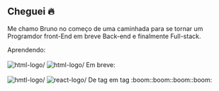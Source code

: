 ## Cheguei :fire:

<p>Me chamo Bruno no começo de uma caminhada para se tornar um Programdor front-End em  breve Back-end e finalmente Full-stack.</p>
Aprendendo:
<br><br>
  <img src="https://img.shields.io/badge/HTML5-E34F26?style=for-the-badge&logo=html5&logoColor=white"alt=html-logo/>
  <img src="https://img.shields.io/badge/CSS3-1572B6?style=for-the-badge&logo=css3&logoColor=white"alt=html-logo/>
  Em breve:
<br><br>
 <img src="https://img.shields.io/badge/JavaScript-F7DF1E?style=for-the-badge&logo=JavaScript&logoColor=white"alt=hmtl-logo/>
 <img src="https://img.shields.io/badge/React-20232A?style=for-the-badge&logo=react&logoColor=61DAFB"alt=react-logo/>
 De tag em tag :boom::boom::boom::boom:
  
<!--
**oliveirabrunocarlos90-collab/oliveirabrunocarlos90-collab** is a ✨ _special_ ✨ repository because its `README.md` (this file) appears on your GitHub profile.

Here are some ideas to get you started:

- 🔭 I’m currently working on ...
- 🌱 I’m currently learning ...
- 👯 I’m looking to collaborate on ...
- 🤔 I’m looking for help with ...
- 💬 Ask me about ...
- 📫 How to reach me: ...
- 😄 Pronouns: ...
- ⚡ Fun fact: ...
-->
